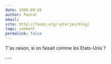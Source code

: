 ```yaml
---
date: 2008-09-26
author: Pascal
email: 
site: http://fasmz.org/~pterjan/blog/
tags: comment
permalink: false
---
```


<p>T'as raison, si on faisait comme les Etats-Unis ?</p>
---